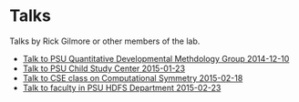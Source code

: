 # Talks

Talks by Rick Gilmore or other members of the lab.

- [Talk to PSU Quantitative Developmental Methdology Group 2014-12-10](http://gilmore-lab.github.io/talks/2014-12-10-quant-dev)
- [Talk to PSU Child Study Center 2015-01-23](http://gilmore-lab.github.io/talks/2015-01-23-csc)
- [Talk to CSE class on Computational Symmetry 2015-02-18](http://gilmore-lab.github.io/talks/2015-02-18-cse-class)
- [Talk to faculty in PSU HDFS Department 2015-02-23](http://gilmore-lab.github.io/talks/2015-02-23-hdfs)